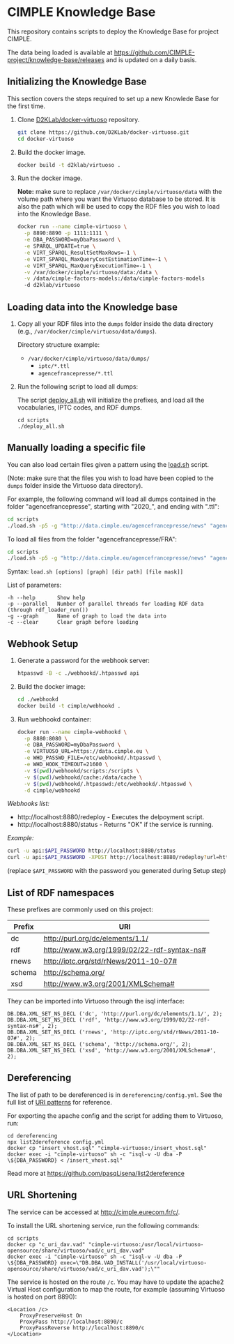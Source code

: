 # CIMPLE Knowledge Base

This repository contains scripts to deploy the Knowledge Base for project CIMPLE.

The data being loaded is available at https://github.com/CIMPLE-project/knowledge-base/releases and is updated on a daily basis.

## Initializing the Knowledge Base

This section covers the steps required to set up a new Knowlede Base for the first time.

1. Clone [D2KLab/docker-virtuoso](https://github.com/D2KLab/docker-virtuoso) repository.

    ```bash
    git clone https://github.com/D2KLab/docker-virtuoso.git
    cd docker-virtuoso
    ```

1. Build the docker image.

    ```bash
    docker build -t d2klab/virtuoso .
    ```

1. Run the docker image.

    **Note:** make sure to replace `/var/docker/cimple/virtuoso/data` with the volume path where you want the Virtuoso database to be stored. It is also the path which will be used to copy the RDF files you wish to load into the Knowledge Base.

    ```bash
    docker run --name cimple-virtuoso \
      -p 8890:8890 -p 1111:1111 \
      -e DBA_PASSWORD=myDbaPassword \
      -e SPARQL_UPDATE=true \
      -e VIRT_SPARQL_ResultSetMaxRows=-1 \
      -e VIRT_SPARQL_MaxQueryCostEstimationTime=-1 \
      -e VIRT_SPARQL_MaxQueryExecutionTime=-1 \
      -v /var/docker/cimple/virtuoso/data:/data \
      -v /data/cimple-factors-models:/data/cimple-factors-models
      -d d2klab/virtuoso
    ```

## Loading data into the Knowledge base

1. Copy all your RDF files into the `dumps` folder inside the data directory (e.g., `/var/docker/cimple/virtuoso/data/dumps`).

    Directory structure example:

    - `/var/docker/cimple/virtuoso/data/dumps/`
      - `iptc/*.ttl`
      - `agencefrancepresse/*.ttl`

2. Run the following script to load all dumps:

    The script [deploy_all.sh](scripts/deploy_all.sh) will initialize the prefixes, and load all the vocabularies, IPTC codes, and RDF dumps.

    ```
    cd scripts
    ./deploy_all.sh
    ```

## Manually loading a specific file

You can also load certain files given a pattern using the [load.sh](scripts/load.sh) script.

(Note: make sure that the files you wish to load have been copied to the `dumps` folder inside the Virtuoso data directory).

For example, the following command will load all dumps contained in the folder "agencefrancepresse", starting with "2020_", and ending with ".ttl":

```bash
cd scripts
./load.sh -p5 -g "http://data.cimple.eu/agencefrancepresse/news" "agencefrancepresse" "2020_*.ttl"
```

To load all files from the folder "agencefrancepresse/FRA":

```bash
cd scripts
./load.sh -p5 -g "http://data.cimple.eu/agencefrancepresse/news" "agencefrancepresse/FRA" "*.*"
```

Syntax: `load.sh [options] [graph] [dir path] [file mask]]`

List of parameters:

```
-h --help       Show help
-p --parallel   Number of parallel threads for loading RDF data (through rdf_loader_run())
-g --graph      Name of graph to load the data into
-c --clear      Clear graph before loading
```

## Webhook Setup

1. Generate a password for the webhook server:

    ```bash
    htpasswd -B -c ./webhookd/.htpasswd api
    ```

1. Build the docker image:

    ```bash
    cd ./webhookd
    docker build -t cimple/webhookd .
    ```

1. Run webhookd container:

    ```bash
    docker run --name cimple-webhookd \
      -p 8880:8080 \
      -e DBA_PASSWORD=myDbaPassword \
      -e VIRTUOSO_URL=https://data.cimple.eu \
      -e WHD_PASSWD_FILE=/etc/webhookd/.htpasswd \
      -e WHD_HOOK_TIMEOUT=21600 \
      -v $(pwd)/webhookd/scripts:/scripts \
      -v $(pwd)/webhookd/cache:/data/cache \
      -v $(pwd)/webhookd/.htpasswd:/etc/webhookd/.htpasswd \
      -d cimple/webhookd
    ```

*Webhooks list:*

* http://localhost:8880/redeploy - Executes the delpoyment script.
* http://localhost:8880/status - Returns "OK" if the service is running.

*Example:*

```bash
curl -u api:$API_PASSWORD http://localhost:8880/status
curl -u api:$API_PASSWORD -XPOST http://localhost:8880/redeploy?url=https%3A%2F%2Fgithub.com%2FMartinoMensio%2Fclaimreview-data%2Freleases%2Ftag%2F2023_08_22
```

(replace `$API_PASSWORD` with the password you generated during Setup step)

## List of RDF namespaces

These prefixes are commonly used on this project:

| Prefix | URI |
| - | - |
| dc | <http://purl.org/dc/elements/1.1/> |
| rdf | <http://www.w3.org/1999/02/22-rdf-syntax-ns#> |
| rnews | <http://iptc.org/std/rNews/2011-10-07#> |
| schema | <http://schema.org/> |
| xsd | <http://www.w3.org/2001/XMLSchema#> |

They can be imported into Virtuoso through the isql interface:

```
DB.DBA.XML_SET_NS_DECL ('dc', 'http://purl.org/dc/elements/1.1/', 2);
DB.DBA.XML_SET_NS_DECL ('rdf', 'http://www.w3.org/1999/02/22-rdf-syntax-ns#', 2);
DB.DBA.XML_SET_NS_DECL ('rnews', 'http://iptc.org/std/rNews/2011-10-07#', 2);
DB.DBA.XML_SET_NS_DECL ('schema', 'http://schema.org/', 2);
DB.DBA.XML_SET_NS_DECL ('xsd', 'http://www.w3.org/2001/XMLSchema#', 2);
```

## Dereferencing

The list of path to be dereferenced is in `dereferencing/config.yml`. See the full list of [URI patterns](URI.patterns.md) for reference.

For exporting the apache config and the script for adding them to Virtuoso, run:

```
cd dereferencing
npx list2dereference config.yml
docker cp "insert_vhost.sql" "cimple-virtuoso:/insert_vhost.sql"
docker exec -i "cimple-virtuoso" sh -c "isql-v -U dba -P \${DBA_PASSWORD} < /insert_vhost.sql"
```

Read more at https://github.com/pasqLisena/list2dereference

## URL Shortening

The service can be accessed at http://cimple.eurecom.fr/c/.

To install the URL shortening service, run the following commands:

```
cd scripts
docker cp "c_uri_dav.vad" "cimple-virtuoso:/usr/local/virtuoso-opensource/share/virtuoso/vad/c_uri_dav.vad"
docker exec -i "cimple-virtuoso" sh -c "isql-v -U dba -P \${DBA_PASSWORD} exec=\"DB.DBA.VAD_INSTALL('/usr/local/virtuoso-opensource/share/virtuoso/vad/c_uri_dav.vad');\""
```

The service is hosted on the route `/c`. You may have to update the apache2 Virtual Host configuration to map the route, for example (assuming Virtuoso is hosted on port 8890):

```
<Location /c>
    ProxyPreserveHost On
    ProxyPass http://localhost:8890/c
    ProxyPassReverse http://localhost:8890/c
</Location>
```
